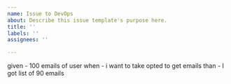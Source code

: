 ```yaml
---
name: Issue to DevOps
about: Describe this issue template's purpose here.
title: ''
labels: ''
assignees: ''

---
```


given  - 100 emails of user
when  - i want to take opted to get emails
than  - I got list of 90 emails
